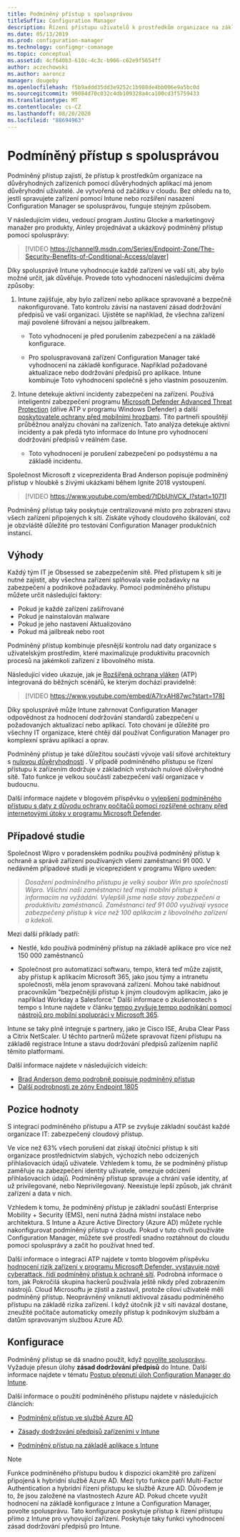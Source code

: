 ```yaml
---
title: Podmíněný přístup s spolusprávou
titleSuffix: Configuration Manager
description: Řízení přístupu uživatelů k prostředkům organizace na základě pravidel dodržování předpisů z Intune
ms.date: 05/13/2019
ms.prod: configuration-manager
ms.technology: configmgr-comanage
ms.topic: conceptual
ms.assetid: 4cf640b3-610c-4c3c-b966-c62e9f5654ff
author: aczechowski
ms.author: aaroncz
manager: dougeby
ms.openlocfilehash: f5b9addd35dd3e9252c1b988de4bb006e9a5bc0d
ms.sourcegitcommit: 99084d70c032c4db109328a4ca100cd3f5759433
ms.translationtype: MT
ms.contentlocale: cs-CZ
ms.lasthandoff: 08/20/2020
ms.locfileid: "88694963"
---
```

# <a name="conditional-access-with-co-management"></a>Podmíněný přístup s spolusprávou

Podmíněný přístup zajistí, že přístup k prostředkům organizace na důvěryhodných zařízeních pomocí důvěryhodných aplikací má jenom důvěryhodní uživatelé. Je vytvořená od začátku v cloudu. Bez ohledu na to, jestli spravujete zařízení pomocí Intune nebo rozšíření nasazení Configuration Manager se spolusprávou, funguje stejným způsobem.

V následujícím videu, vedoucí program Justinu Glocke a marketingový manažer pro produkty, Ainley projednávat a ukázkový podmíněný přístup pomocí spolusprávy:

> [!VIDEO https://channel9.msdn.com/Series/Endpoint-Zone/The-Security-Benefits-of-Conditional-Access/player]

Díky spolusprávě Intune vyhodnocuje každé zařízení ve vaší síti, aby bylo možné určit, jak důvěřuje. Provede toto vyhodnocení následujícími dvěma způsoby:

1. Intune zajišťuje, aby bylo zařízení nebo aplikace spravované a bezpečně nakonfigurované. Tato kontrolu závisí na nastavení zásad dodržování předpisů ve vaší organizaci. Ujistěte se například, že všechna zařízení mají povolené šifrování a nejsou jailbreakem.  

    - Toto vyhodnocení je před porušením zabezpečení a na základě konfigurace.  

    - Pro spoluspravovaná zařízení Configuration Manager také vyhodnocení na základě konfigurace. Například požadované aktualizace nebo dodržování předpisů pro aplikace. Intune kombinuje Toto vyhodnocení společně s jeho vlastním posouzením.  

2. Intune detekuje aktivní incidenty zabezpečení na zařízení. Používá inteligentní zabezpečení programu [Microsoft Defender Advanced Threat Protection](/windows/security/threat-protection/microsoft-defender-atp/microsoft-defender-advanced-threat-protection) (dříve ATP v programu Windows Defender) a další [poskytovatele ochrany před mobilními hrozbami](https://www.lookout.com/about/partners/microsoft). Tito partneři spouštějí průběžnou analýzu chování na zařízeních. Tato analýza detekuje aktivní incidenty a pak předá tyto informace do Intune pro vyhodnocení dodržování předpisů v reálném čase.  

    - Toto vyhodnocení je porušení zabezpečení po podsystému a na základě incidentu.  

Společnost Microsoft z viceprezidenta Brad Anderson popisuje podmíněný přístup v hloubkě s živými ukázkami během Ignite 2018 vystoupení. 

> [!VIDEO https://www.youtube.com/embed/7tDbUhVCX_I?start=1071]

Podmíněný přístup taky poskytuje centralizované místo pro zobrazení stavu všech zařízení připojených k síti. Získáte výhody cloudového škálování, což je obzvláště důležité pro testování Configuration Manager produkčních instancí.


## <a name="benefits"></a>Výhody

Každý tým IT je Obsessed se zabezpečením sítě. Před přístupem k síti je nutné zajistit, aby všechna zařízení splňovala vaše požadavky na zabezpečení a podnikové požadavky. Pomocí podmíněného přístupu můžete určit následující faktory: 
- Pokud je každé zařízení zašifrované  
- Pokud je nainstalován malware  
- Pokud je jeho nastavení Aktualizováno  
- Pokud má jailbreak nebo root  

Podmíněný přístup kombinuje přesnější kontrolu nad daty organizace s uživatelským prostředím, které maximalizuje produktivitu pracovních procesů na jakémkoli zařízení z libovolného místa.

Následující video ukazuje, jak je [Rozšířená ochrana vláken](https://www.microsoft.com/windowsforbusiness/windows-atp) (ATP) integrovaná do běžných scénářů, ke kterým dochází pravidelně:

> [!VIDEO https://www.youtube.com/embed/A7IrxAH87wc?start=178]

Díky spolusprávě může Intune zahrnovat Configuration Manager odpovědnost za hodnocení dodržování standardů zabezpečení u požadovaných aktualizací nebo aplikací. Toto chování je důležité pro všechny IT organizace, které chtějí dál používat Configuration Manager pro komplexní správu aplikací a oprav.

Podmíněný přístup je také důležitou součástí vývoje vaší síťové architektury s [nulovou důvěryhodností](https://cloudblogs.microsoft.com/microsoftsecure/2018/06/14/building-zero-trust-networks-with-microsoft-365/) . V případě podmíněného přístupu se řízení přístupu k zařízením dodržuje v základních vrstvách nulové důvěryhodné sítě. Tato funkce je velkou součástí zabezpečení vaší organizace v budoucnu.

Další informace najdete v blogovém příspěvku o [vylepšení podmíněného přístupu s daty z důvodu ochrany počítačů pomocí rozšířené ochrany před internetovými útoky v programu Microsoft Defender](https://techcommunity.microsoft.com/t5/Enterprise-Mobility-Security/Enhancing-conditional-access-with-machine-risk-data-from-Windows/ba-p/250559).



## <a name="case-studies"></a>Případové studie

Společnost Wipro v poradenském podniku používá podmíněný přístup k ochraně a správě zařízení používaných všemi zaměstnanci 91 000. V nedávném případové studii je viceprezident v programu Wipro uveden:

> *Dosažení podmíněného přístupu je velký soubor Win pro společnosti Wipro. Všichni naši zaměstnanci teď mají mobilní přístup k informacím na vyžádání.* 
>  *Vylepšili jsme naše stavy zabezpečení a produktivitu zaměstnanců. Zaměstnanci teď 91 000 využívají vysoce zabezpečený přístup k více než 100 aplikacím z libovolného zařízení a kdekoli.*

<!-- waiting for the case study to be public
For more information, see [Wipro drives mobile productivity with Microsoft cloud security tools to improve customer engagements](https://customers.microsoft.com/story/446f72f9-2f50-4697-b688-6d279786e010)
-->

Mezi další příklady patří: 

- Nestlé, kdo používá podmíněný přístup na základě aplikace pro více než 150 000 zaměstnanců  

- Společnost pro automatizaci softwaru, tempo, která teď může zajistit, aby přístup k aplikacím Microsoft 365, jako jsou týmy a intranetu společnosti, měla jenom spravovaná zařízení. Mohou také nabídnout pracovníkům "bezpečnější přístup k jiným cloudovým aplikacím, jako je například Workday a Salesforce." Další informace o zkušenostech s tempo s Intune najdete v článku [tempo zvyšuje tempo podnikání pomocí nástrojů pro mobilní spolupráci v Microsoft 365](https://customers.microsoft.com/story/cadence-partner-professional-services-microsoft-365).

Intune se taky plně integruje s partnery, jako je Cisco ISE, Aruba Clear Pass a Citrix NetScaler. U těchto partnerů můžete spravovat řízení přístupu na základě registrace Intune a stavu dodržování předpisů zařízením napříč těmito platformami.

Další informace najdete v následujících videích:
- [Brad Anderson demo podrobně popisuje podmíněný přístup](https://youtu.be/8321obNofgM?t=547)  
- [Další podrobnosti ze zóny Endpoint 1805](https://youtu.be/f-ILlEuBFZg?t=196)  


## <a name="value-proposition"></a>Pozice hodnoty

S integrací podmíněného přístupu a ATP se zvyšuje základní součást každé organizace IT: zabezpečený cloudový přístup.

Ve více než 63% všech porušení dat získají útočníci přístup k síti organizace prostřednictvím slabých, výchozích nebo odcizených přihlašovacích údajů uživatele. Vzhledem k tomu, že se podmíněný přístup zaměřuje na zabezpečení identity uživatele, omezuje odcizení přihlašovacích údajů. Podmíněný přístup spravuje a chrání vaše identity, ať už privilegované, nebo Neprivilegovaný. Neexistuje lepší způsob, jak chránit zařízení a data v nich.

Vzhledem k tomu, že podmíněný přístup je základní součástí Enterprise Mobility + Security (EMS), není nutná žádná místní instalace nebo architektura. S Intune a Azure Active Directory (Azure AD) můžete rychle nakonfigurovat podmíněný přístup v cloudu. Pokud v tuto chvíli používáte Configuration Manager, můžete své prostředí snadno roztáhnout do cloudu pomocí spolusprávy a začít ho používat hned teď.

Další informace o integraci ATP najdete v tomto blogovém příspěvku [hodnocení rizik zařízení v programu Microsoft Defender. vystavuje nové cyberattack, řídí podmíněný přístup k ochraně sítí](https://cloudblogs.microsoft.com/microsoftsecure/2018/11/28/windows-defender-atp-device-risk-score-exposes-new-cyberattack-drives-conditional-access-to-protect-networks/). Podrobná informace o tom, jak Pokročilá skupina hackerů používala ještě nikdy před zobrazením nástrojů. Cloud Microsoftu je zjistil a zastavil, protože cíloví uživatelé měli podmíněný přístup. Neoprávněný vniknutí aktivoval zásadu podmíněného přístupu na základě rizika zařízení. I když útočník již v síti navázal dostane, zneužité počítače automaticky omezily přístup k podnikovým službám a datům spravovaným službou Azure AD.



## <a name="configure"></a>Konfigurace

Podmíněný přístup se dá snadno použít, když [povolíte spolusprávu](how-to-enable.md). Vyžaduje přesun úlohy **zásad dodržování předpisů** do Intune. Další informace najdete v tématu [Postup přepnutí úloh Configuration Manager do Intune](how-to-switch-workloads.md). 

Další informace o použití podmíněného přístupu najdete v následujících článcích: 

- [Podmíněný přístup ve službě Azure AD](/azure/active-directory/conditional-access/overview)  

- [Zásady dodržování předpisů zařízeními v Intune](/intune/device-compliance)  

- [Podmíněný přístup na základě aplikace s Intune](/intune/app-based-conditional-access-intune)  

> [!Note]  
> Funkce podmíněného přístupu budou k dispozici okamžitě pro zařízení připojená k hybridní službě Azure AD. Mezi tyto funkce patří Multi-Factor Authentication a hybridní řízení přístupu ke službě Azure AD. Důvodem je to, že jsou založené na vlastnostech Azure AD. Pokud chcete využít hodnocení na základě konfigurace z Intune a Configuration Manager, povolte spolusprávu. Tato konfigurace poskytuje přístup k řízení přístupu přímo z Intune pro vyhovující zařízení. Poskytuje taky funkci vyhodnocení zásad dodržování předpisů pro Intune.